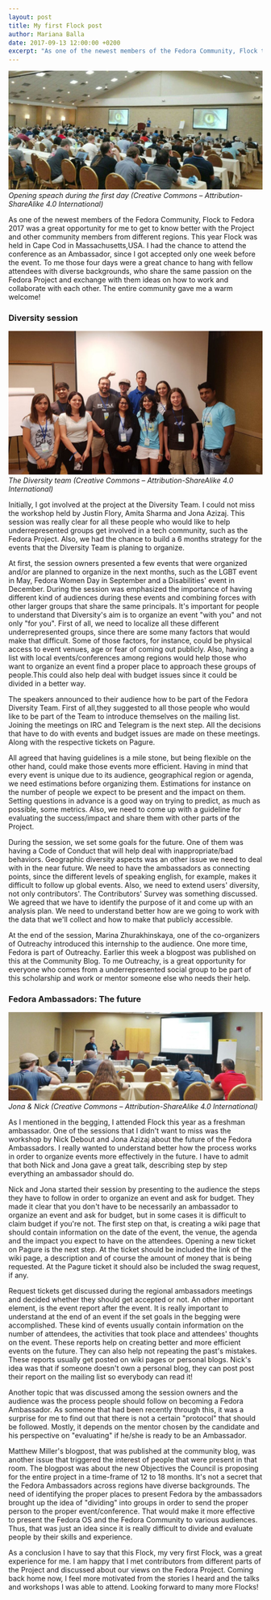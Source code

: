 ```yaml
---
layout: post
title: My first Flock post
author: Mariana Balla
date: 2017-09-13 12:00:00 +0200
excerpt: "As one of the newest members of the Fedora Community, Flock to Fedora 2017 was a great opportunity for me to get to know better with the Project and other community members from different regions. This year Flock was held in Cape Cod in Massachusetts,USA. "
--- 
```

![The Diversity team](/assets/img/Flock.jpg)
<i>Opening speach during the first day (Creative Commons – Attribution-ShareAlike 4.0 International)</i>

As one of the newest members of the Fedora Community, Flock to Fedora 2017 was a great opportunity for me to get to know better with the Project and other community members from different regions. This year Flock was held in Cape Cod in Massachusetts,USA.  I had the chance to attend the conference as an Ambassador, since I got accepted only one week before the event. To me those four days were a great chance to hang with fellow attendees  with diverse backgrounds, who share the same passion on the Fedora Project and exchange with them ideas on how to work and collaborate with each other. The entire community gave me a warm welcome!


### Diversity session
![The Diversity team](/assets/img/Diversity2.jpg)
<i>The Diversity team (Creative Commons – Attribution-ShareAlike 4.0 International)</i>

Initially, I got involved at the project at the Diversity Team. I could not miss the workshop held by Justin Flory, Amita Sharma and Jona Azizaj. This session was really clear for all these people who would like to help underrepresented groups get involved in a tech community, such as the Fedora Project. Also, we had the chance to build a 6 months strategy for the events that the Diversity Team is planing to organize. 



At first, the session owners presented a few events that were organized and/or are planned to organize in the next months, such as the LGBT event in May, Fedora Women Day in September and a Disabilities' event in December. During the session was emphasized the importance of having different kind of audiences during these events and combining forces with other larger groups that share the same principals. It's important for people to understand that Diversity's aim is to organize an event "with you" and not only "for you". First of all, we need to localize all these different underrepresented groups, since there are some many factors that would make that difficult. Some of those factors, for instance, could be physical access to event venues, age or fear of coming out publicly. Also, having a list with local events/conferences among regions would help those who want to organize an event find a proper place to approach these groups of people.This could also help deal with budget issues since it could be divided in a better way.



The speakers announced to their audience how to be part of the Fedora Diversity Team. First of all,they suggested to all those people who would like to be part of the Team to introduce themselves on the mailing list. Joining the meetings on IRC and Telegram is the next step. All the  decisions that have to do with events and budget issues are made on these meetings. Along with the respective tickets on Pagure. 



All agreed that having guidelines is a mile stone, but being flexible on the other hand, could make those events more efficient. Having in mind that every event is unique due to its audience, geographical region or agenda, we need estimations before organizing them. Estimations for instance on the number of people we expect to be present and the impact on them. Setting questions in advance is a good way on trying to predict, as much as possible, some metrics. Also, we need to come up with a guideline for evaluating the success/impact and share them with other parts of the Project.


During the session, we set some goals for the future. One of them was having a Code of Conduct that will help deal with inappropriate/bad behaviors. Geographic diversity aspects was an other issue we need to deal with  in the near future. We need to have the ambassadors as connecting points, since the different levels of speaking english, for example, makes it difficult to follow up global events. Also, we need to extend users' diversity, not only contributors'. The Contributors' Survey was something discussed. We agreed that we have to identify the purpose of it and come up with an analysis plan. We need to understand better how are we going to work with the data that we'll collect and how to make that publicly accessible.


At the end of the session, Marina Zhurakhinskaya, one of the co-organizers of Outreachy introduced this internship to the audience. One more time, Fedora is part of Outreachy.  Earlier this week a blogpost was published on this at the Community Blog. To me Outreachy, is a great opportunity for everyone who comes from a underrepresented social group to be part of this scholarship and work or mentor someone else who needs their help.



### Fedora Ambassadors: The future
![The Diversity team](/assets/img/Diversity1.jpg)
<i>Jona & Nick (Creative Commons – Attribution-ShareAlike 4.0 International)</i>


As I mentioned in the begging, I attended Flock this year as a freshman ambassador. One of the sessions that I didn't want to miss was the workshop by Nick Debout and Jona Azizaj about the future of the Fedora Ambassadors. I really wanted to understand better how the process works in order to organize events more effectively in the future. I have to admit that both Nick and Jona gave a great talk, describing step by step everything an ambassador should do. 


Nick and Jona started their session by presenting to the audience the steps they have to follow in order to organize an event and ask for budget. They made it clear that you don't have to be necessarily an ambassador to organize an event and ask for budget, but in some cases it is difficult to claim budget if you're not. The first step on that, is creating a wiki page that should contain information on the date of the event, the venue, the agenda and the impact you expect to have on the attendees. Opening a new ticket on Pagure is the next step. At the ticket should be included the link of the wiki page, a description and of course the amount of money that is being requested. At the Pagure ticket it should also be included the swag request, if any.


Request tickets get discussed during the regional ambassadors meetings and decided whether they should get accepted or not. An other important element, is the event report after the event. It is really important to understand at the end of an event if the set goals in the begging were accomplished. These kind of events usually contain information on the number of attendees, the activities that took place and attendees' thoughts on the event. These reports help on creating better and more efficient events on the future. They can also help not repeating the past's mistakes. These reports usually get posted on wiki pages or personal blogs. Nick's idea was that if someone doesn't own a personal blog, they can post post their report on the mailing list so everybody can read it! 


Another topic that was discussed among the session owners and the audience was the process people should follow on becoming a Fedora Ambassador. As someone that had been recently through this, it was a surprise for me to find out that there is not a certain "protocol" that should be followed. Mostly, it depends on the mentor chosen by the candidate and his perspective on "evaluating" if he/she is ready to be an Ambassador. 



Matthew Miller's blogpost, that was published at the community blog, was another issue that triggered the interest of people that were present in that room. The blogpost was about the new Objectives the Council is proposing for the entire project in a time-frame of 12 to 18 months. It's not a secret that the Fedora Ambassadors across regions have diverse backgrounds. The need of identifying the proper places to present Fedora by the ambassadors brought up the idea of "dividing" into groups in order to send the proper person to the proper event/conference. That would make it more effective to present the Fedora OS and the Fedora Community to various audiences. Thus, that was just an idea since it is really difficult to divide and evaluate people by their skills and experience.


As a conclusion I have to say that this Flock, my very first Flock, was a great experience for me. I am happy that I met contributors from different parts of the Project and discussed about our views on the Fedora Project. Coming back home now, I feel more motivated from the stories I heard and the talks and workshops I was able to attend.  Looking forward to many more Flocks!  
